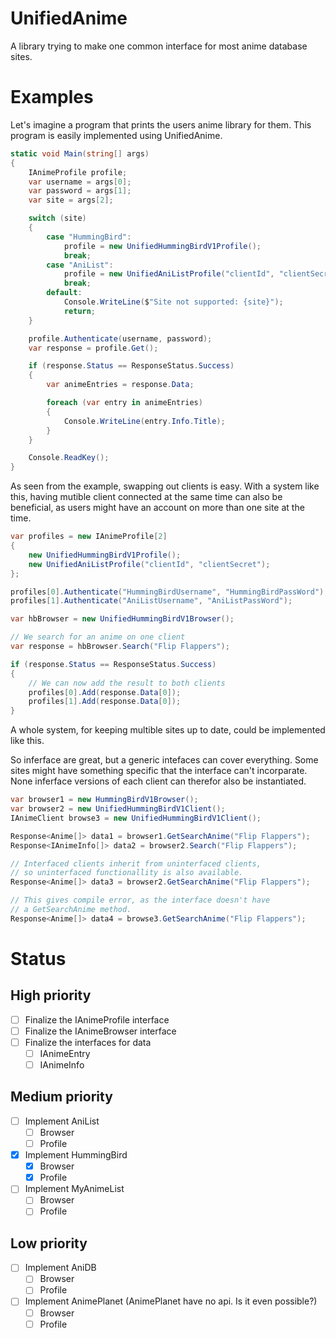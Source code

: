 UnifiedAnime
==================
A library trying to make one common interface for most anime database sites.

# Examples
Let's imagine a program that prints the users anime library for them. This program is easily implemented using UnifiedAnime.

```csharp
static void Main(string[] args)
{
    IAnimeProfile profile;
    var username = args[0];
    var password = args[1];
    var site = args[2];

    switch (site)
    {
        case "HummingBird":
            profile = new UnifiedHummingBirdV1Profile();
            break;
        case "AniList":
            profile = new UnifiedAniListProfile("clientId", "clientSecret");
            break;
        default:
            Console.WriteLine($"Site not supported: {site}");
            return;
    }

    profile.Authenticate(username, password);
    var response = profile.Get();

    if (response.Status == ResponseStatus.Success)
    {
        var animeEntries = response.Data;

        foreach (var entry in animeEntries)
        {
            Console.WriteLine(entry.Info.Title);
        }
    }

    Console.ReadKey();
}
```

As seen from the example, swapping out clients is easy. With a system like this, having mutible client connected at the same time can also be beneficial, as users might have an account on more than one site at the time.

```csharp
var profiles = new IAnimeProfile[2]
{
    new UnifiedHummingBirdV1Profile();
    new UnifiedAniListProfile("clientId", "clientSecret");
};

profiles[0].Authenticate("HummingBirdUsername", "HummingBirdPassWord");
profiles[1].Authenticate("AniListUsername", "AniListPassWord");

var hbBrowser = new UnifiedHummingBirdV1Browser();

// We search for an anime on one client
var response = hbBrowser.Search("Flip Flappers");

if (response.Status == ResponseStatus.Success)
{
    // We can now add the result to both clients
    profiles[0].Add(response.Data[0]);
    profiles[1].Add(response.Data[0]);
}

```

A whole system, for keeping multible sites up to date, could be implemented like this.

So inferface are great, but a generic intefaces can cover everything. Some sites might have something specific that the interface can't incorparate. None inferface versions of each client can therefor also be instantiated.

```csharp
var browser1 = new HummingBirdV1Browser();
var browser2 = new UnifiedHummingBirdV1Client();
IAnimeClient browse3 = new UnifiedHummingBirdV1Client();

Response<Anime[]> data1 = browser1.GetSearchAnime("Flip Flappers");
Response<IAnimeInfo[]> data2 = browser2.Search("Flip Flappers");

// Interfaced clients inherit from uninterfaced clients, 
// so uninterfaced functionallity is also available.
Response<Anime[]> data3 = browser2.GetSearchAnime("Flip Flappers");

// This gives compile error, as the interface doesn't have 
// a GetSearchAnime method.
Response<Anime[]> data4 = browse3.GetSearchAnime("Flip Flappers");
```



# Status
## High priority
- [ ] Finalize the IAnimeProfile interface
- [ ] Finalize the IAnimeBrowser interface
- [ ] Finalize the interfaces for data
    * [ ] IAnimeEntry
    * [ ] IAnimeInfo

## Medium priority
- [ ] Implement AniList
    * [ ] Browser
    * [ ] Profile
- [x] Implement HummingBird
    * [x] Browser
    * [x] Profile
- [ ] Implement MyAnimeList
    * [ ] Browser
    * [ ] Profile

## Low priority 
- [ ] Implement AniDB
    * [ ] Browser
    * [ ] Profile
- [ ] Implement AnimePlanet (AnimePlanet have no api. Is it even possible?)
    * [ ] Browser
    * [ ] Profile
